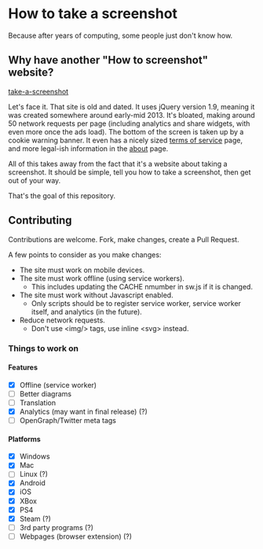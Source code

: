 # How to take a screenshot

Because after years of computing, some people just don't know how.

## Why have another "How to screenshot" website?

[take-a-screenshot](https://www.take-a-screenshot.org/)

Let's face it. That site is old and dated. It uses jQuery version 1.9, meaning it was created somewhere around early-mid 2013. It's bloated, making around 50 network requests per page (including analytics and share widgets, with even more once the ads load). The bottom of the screen is taken up by a cookie warning banner. It even has a nicely sized [terms of service](https://www.take-a-screenshot.org/en/terms.html) page, and more legal-ish information in the [about](https://www.take-a-screenshot.org/de/about.html) page.

All of this takes away from the fact that it's a website about taking a screenshot. It should be simple, tell you how to take a screenshot, then get out of your way.

That's the goal of this repository.

## Contributing

Contributions are welcome. Fork, make changes, create a Pull Request.

A few points to consider as you make changes:

* The site must work on mobile devices.
* The site must work offline (using service workers).
  * This includes updating the CACHE nmumber in sw.js if it is changed.
* The site must work without Javascript enabled.
  * Only scripts should be to register service worker, service worker itself, and analytics (in the future).
* Reduce network requests.
  * Don't use &lt;img/&gt; tags, use inline &lt;svg&gt; instead.

### Things to work on

#### Features

* [x] Offline (service worker)
* [ ] Better diagrams
* [ ] Translation
* [x] Analytics (may want in final release) (?)
* [ ] OpenGraph/Twitter meta tags

#### Platforms

* [x] Windows
* [x] Mac
* [ ] Linux (?)
* [x] Android
* [x] iOS
* [x] XBox
* [x] PS4
* [x] Steam (?)
* [ ] 3rd party programs (?)
* [ ] Webpages (browser extension) (?)
